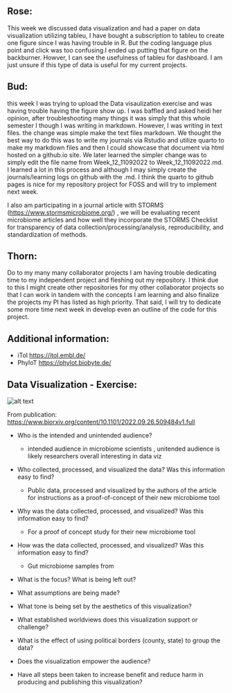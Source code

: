 ## Rose: 
This week we discussed data visualization and had a paper on data visualization utilizing tableu, I have bought a subscription to tableu to create one figure since I was having trouble in R. But the coding language plus point and click was too confusing.I ended up putting that figure on the backburner. Howver, I can see the usefulness of tableu for dashboard. I am just unsure if this type of data is useful for my current projects. 

## Bud: 
this week I was trying to upload the Data visaulization exercise and was having trouble having the figure show up. I was baffled and asked heidi her opinion, after troubleshooting many things it was simply that this whole semester I though I was writing in markdown. However, I was writing in text files. the change was simple make the text files markdown. We thought the best way to do this was to write my journals via Rstudio and utilize quarto to make my markdown files and then I could showcase that document via html hosted on a github.io site. We later learned the simpler change was to simply edit the file name from Week_12_11092022 to Week_12_11092022.md. I learned a lot in this process and  although I may simply create the journals/learning logs on github with the .md. I think the quarto to github pages is nice for my repository project for FOSS and will try to implement next week. 

I also am participating in a journal article with STORMS (https://www.stormsmicrobiome.org/) , we will be evaluating recent microbiome articles and how well they incorporate the STORMS Checklist for transparency of data collection/processing/analysis, reproducibility, and standardization of methods. 

## Thorn:

Do to my many many collaborator projects I am having trouble dedicating time to my independent project and fleshing out my repository. I think due to this I might create other repositories for my other collaborator projects so that I can work in tandem with the concepts I am learning and also finalize the projects my PI has listed as high priority. That said, I will try to dedicate some more time next week in develop even an outline of the code for this project. 


## Additional information:

- iTol https://itol.embl.de/
- PhyloT https://phylot.biobyte.de/


## Data Visualization - Exercise:

![alt text](https://github.com/jimeneznr/Images/blob/main/F3.medium.png "GutMeta figure 3")

From publication: https://www.biorxiv.org/content/10.1101/2022.09.26.509484v1.full

- Who is the intended and unintended audience?
   - intended audience in microbiome scientists , unitended audience is likely researchers overall interesting in data viz

- Who collected, processed, and visualized the data? Was this information easy to find?
    - Public data, processed and visualized by the authors of the article for instructions as a proof-of-concept of their new microbiome tool
    
- Why was the data collected, processed, and visualized? Was this information easy to find?
     - For a proof of concept study for their new microbiome tool
     
- How was the data collected, processed, and visualized? Was this information easy to find?
     - Gut microbiome samples from 
- What is the focus? What is being left out?


- What assumptions are being made?


- What tone is being set by the aesthetics of this visualization?


- What established worldviews does this visualization support or challenge?


- What is the effect of using political borders (county, state) to group the data?


- Does the visualization empower the audience?


- Have all steps been taken to increase benefit and reduce harm in producing and publishing this visualization?
